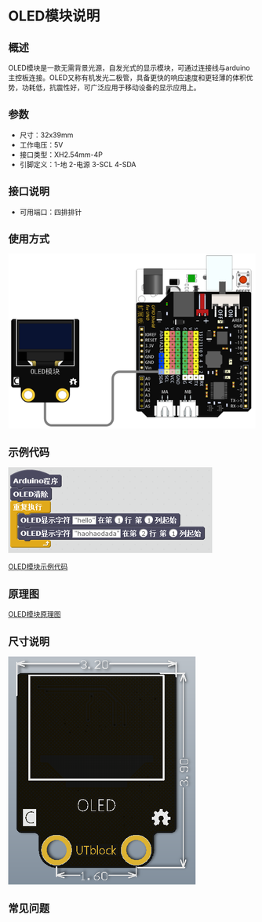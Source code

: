 # OLED模块说明   

## 概述
OLED模块是一款无需背景光源，自发光式的显示模块，可通过连接线与arduino主控板连接。OLED又称有机发光二极管，具备更快的响应速度和更轻薄的体积优势，功耗低，抗震性好，可广泛应用于移动设备的显示应用上。

## 参数 
- 尺寸：32x39mm
- 工作电压：5V
- 接口类型：XH2.54mm-4P
- 引脚定义：1-地 2-电源 3-SCL 4-SDA

## 接口说明
- 可用端口：四排排针

## 使用方式
![](./images/26.png)

## 示例代码
![](./images/49.png)
	
[OLED模块示例代码](http://www.haohaodada.com/show.php?id=956375)

## 原理图
[OLED模块原理图](https://github.com/Haohaodada-official/haohaodada-docs/blob/master/%E5%8E%9F%E7%90%86%E5%9B%BE/OLED%E6%A8%A1%E5%9D%97.pdf)

## 尺寸说明
![](./images/09.png)

## 常见问题